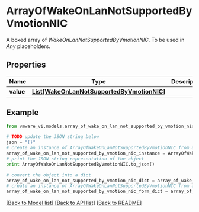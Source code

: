# ArrayOfWakeOnLanNotSupportedByVmotionNIC

A boxed array of *WakeOnLanNotSupportedByVmotionNIC*. To be used in *Any* placeholders. 

## Properties
Name | Type | Description | Notes
------------ | ------------- | ------------- | -------------
**value** | [**List[WakeOnLanNotSupportedByVmotionNIC]**](WakeOnLanNotSupportedByVmotionNIC.md) |  | 

## Example

```python
from vmware_vi.models.array_of_wake_on_lan_not_supported_by_vmotion_nic import ArrayOfWakeOnLanNotSupportedByVmotionNIC

# TODO update the JSON string below
json = "{}"
# create an instance of ArrayOfWakeOnLanNotSupportedByVmotionNIC from a JSON string
array_of_wake_on_lan_not_supported_by_vmotion_nic_instance = ArrayOfWakeOnLanNotSupportedByVmotionNIC.from_json(json)
# print the JSON string representation of the object
print ArrayOfWakeOnLanNotSupportedByVmotionNIC.to_json()

# convert the object into a dict
array_of_wake_on_lan_not_supported_by_vmotion_nic_dict = array_of_wake_on_lan_not_supported_by_vmotion_nic_instance.to_dict()
# create an instance of ArrayOfWakeOnLanNotSupportedByVmotionNIC from a dict
array_of_wake_on_lan_not_supported_by_vmotion_nic_form_dict = array_of_wake_on_lan_not_supported_by_vmotion_nic.from_dict(array_of_wake_on_lan_not_supported_by_vmotion_nic_dict)
```
[[Back to Model list]](../README.md#documentation-for-models) [[Back to API list]](../README.md#documentation-for-api-endpoints) [[Back to README]](../README.md)


